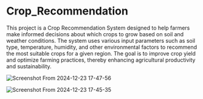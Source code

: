 # Crop_Recommendation
This project is a Crop Recommendation System designed to help farmers make informed decisions about which crops to grow based on soil and weather conditions. The system uses various input parameters such as soil type, temperature, humidity, and other environmental factors to recommend the most suitable crops for a given region. The goal is to improve crop yield and optimize farming practices, thereby enhancing agricultural productivity and sustainability.

![Screenshot From 2024-12-23 17-47-56](https://github.com/user-attachments/assets/5909c1fc-cc4d-44c3-b909-93e4e1fbdb38)

![Screenshot From 2024-12-23 17-45-35](https://github.com/user-attachments/assets/96679588-8bd2-48a3-959e-30d9408b407a)
